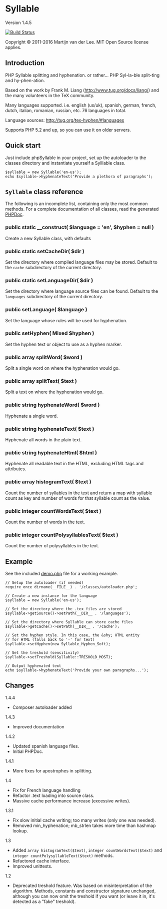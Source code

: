 Syllable
========
Version 1.4.5

[![Build Status](https://travis-ci.org/vanderlee/phpSyllable.svg)](https://travis-ci.org/vanderlee/phpSyllable)

Copyright &copy; 2011-2016 Martijn van der Lee.
MIT Open Source license applies.

Introduction
------------
PHP Syllable splitting and hyphenation.
or rather...
PHP Syl-la-ble split-ting and hy-phen-ation.

Based on the work by Frank M. Liang (http://www.tug.org/docs/liang/)
and the many volunteers in the TeX community.

Many languages supported. i.e. english (us/uk), spanish, german, french, dutch,
italian, romanian, russian, etc. 76 languages in total.

Language sources: http://tug.org/tex-hyphen/#languages

Supports PHP 5.2 and up, so you can use it on older servers.

Quick start
-----------
Just include phpSyllable in your project, set up the autoloader to the classes
directory and instantiate yourself a Sylllable class.

	$syllable = new Syllable('en-us');
	echo $syllable->hyphenateText('Provide a plethora of paragraphs');

`Syllable` class reference
--------------------------
The following is an incomplete list, containing only the most common methods.
For a complete documentation of all classes, read the generated [PHPDoc](doc).

### public static __construct(  $language = 'en',  $hyphen = null )
Create a new Syllable class, with defaults

### public static setCacheDir(  $dir )
Set the directory where compiled language files may be stored.
Default to the `cache` subdirectory of the current directory.

### public static setLanguageDir(  $dir )
Set the directory where language source files can be found.
Default to the `languages` subdirectory of the current directory.

### public setLanguage(  $language )
Set the language whose rules will be used for hyphenation.

### public setHyphen( Mixed $hyphen )
Set the hyphen text or object to use as a hyphen marker.

### public array splitWord(  $word )
Split a single word on where the hyphenation would go.

### public array splitText(  $text )
Split a text on where the hyphenation would go.

### public string hyphenateWord(  $word )
Hyphenate a single word.

### public string hyphenateText(  $text )
Hyphenate all words in the plain text.

### public string hyphenateHtml(  $html )
Hyphenate all readable text in the HTML, excluding HTML tags and attributes.

### public array histogramText(  $text )
Count the number of syllables in the text and return a map with
syllable count as key and number of words for that syllable count as
the value.

### public integer countWordsText(  $text )
Count the number of words in the text.

### public integer countPolysyllablesText(  $text )
Count the number of polysyllables in the text.

Example
-------
See the included [demo.php](demo.php) file for a working example.

	// Setup the autoloader (if needed)
	require_once dirname(__FILE__) . '/classes/autoloader.php';

	// Create a new instance for the language
	$syllable = new Syllable('en-us');

	// Set the directory where the .tex files are stored
	$syllable->getSource()->setPath(__DIR__ . '/languages');

	// Set the directory where Syllable can store cache files
	$syllable->getCache()->setPath(__DIR__ . '/cache');

	// Set the hyphen style. In this case, the &shy; HTML entity
	// for HTML (falls back to '-' for text)
	$syllable->setHyphen(new Syllable_Hyphen_Soft);

	// Set the treshold (sensitivity)
	$syllable->setTreshold(Syllable::TRESHOLD_MOST);

	// Output hyphenated text
	echo $syllable->hyphenateText('Provide your own paragraphs...');

Changes
-------
1.4.4
-	Composer autoloader added

1.4.3
-	Improved documentation

1.4.2
-	Updated spanish language files.
-	Initial PHPDoc.

1.4.1
-	More fixes for apostrophes in splitting.

1.4
-	Fix for French language handling
-	Refactor .text loading into source class.
-	Massive cache performance increase (excessive writes).

1.3.1
-	Fix slow initial cache writing; too many writes (only one was needed).
-	Removed min_hyphenation; mb_strlen takes more time than hashmap lookup.

1.3
-	Added `array histogramText($text)`, `integer countWordsText($text)` and
	`integer countPolysyllableText($text)` methods.
-	Refactored cache interface.
-	Improved unittests.

1.2
-	Deprecated treshold feature. Was based on misinterpretation of the
	algorithm. Methods, constants and constructor signature unchanged, although
	you can now omit the treshold if you want (or leave it in, it's detected as
	a "fake" treshold).